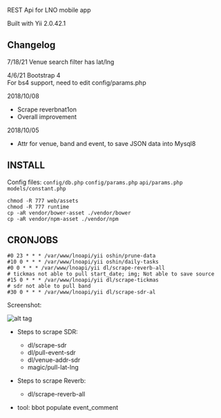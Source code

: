 REST Api for LNO mobile app

Built with Yii 2.0.42.1

Changelog
------------
7/18/21 Venue search filter has lat/lng

4/6/21 Bootstrap 4  
For bs4 support, need to edit config/params.php

2018/10/08
- Scrape reverbnat1on
- Overall improvement

2018/10/05
- Attr for venue, band and event, to save JSON data into Mysql8


INSTALL
--------
Config files: `config/db.php` `config/params.php` `api/params.php` `models/constant.php`

`chmod -R 777 web/assets`  
`chmod -R 777 runtime`  
`cp -aR vendor/bower-asset ./vendor/bower`  
`cp -aR vendor/npm-asset ./vendor/npm`  



CRONJOBS
--------

```
#0 23 * * * /var/www/lnoapi/yii oshin/prune-data
#10 0 * * * /var/www/lnoapi/yii oshin/daily-tasks
#0 0 * * * /var/www/lnoapi/yii dl/scrape-reverb-all
# tickmas not able to pull start_date; img; Not able to save source 
#15 0 * * * /var/www/lnoapi/yii dl/scrape-tickmas
# sdr not able to pull band
#30 0 * * * /var/www/lnoapi/yii dl/scrape-sdr-al 
```

Screenshot:

![alt tag](http://i.imgur.com/NyNASU9.png)

+ Steps to scrape SDR:
    + dl/scrape-sdr
    + dl/pull-event-sdr
    + dl/venue-addr-sdr
    + magic/pull-lat-lng
    
+ Steps to scrape Reverb:
    +  dl/scrape-reverb-all
  
+ tool: bbot populate event_comment
